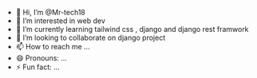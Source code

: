 - 👋 Hi, I’m @Mr-tech18
- 👀 I’m interested in web dev
- 🌱 I’m currently learning tailwind css , django and django rest framwork
- 💞️ I’m looking to collaborate on django project
- 📫 How to reach me ...
- 😄 Pronouns: ...
- ⚡ Fun fact: ...

<!---
Mr-tech18/Mr-tech18 is a ✨ special ✨ repository because its `README.md` (this file) appears on your GitHub profile.
You can click the Preview link to take a look at your changes.
--->
